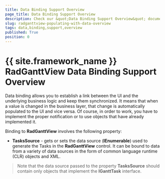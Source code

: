 ```yaml
---
title: Data Binding Support Overview
page_title: Data Binding Support Overview
description: Check our &quot;Data Binding Support Overview&quot; documentation article for the RadGanttView {{ site.framework_name }} control.
slug: radganttview-populating-with-data-overview
tags: data,binding,support,overview
published: True
position: 0
---
```


# {{ site.framework_name }} RadGanttView Data Binding Support Overview

Data binding allows you to establish a link between the UI and the underlying business logic and keep them synchronized. It means that when a value is changed in the business layer, that change is automatically populated to the UI and vice versa. Of course, in order to work, you have to implement the proper notification or to use objects that have already implemented it.
	
Binding to __RadGanttView__ involves the following property: 

* __TasksSource__ - gets or sets the data source (__IEnumerable__) used to generate the Tasks in the __RadGanttView__ control. It can be bound to data from a variety of data sources in the form of common language runtime (CLR) objects and XML.

>Note that the data source passed to the property __TasksSource__ should contain only objects that implement the __IGanttTask__ interface. 
